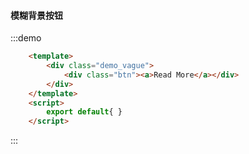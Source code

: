 #### 模糊背景按钮
:::demo
```html
    <template>
        <div class="demo_vague">
            <div class="btn"><a>Read More</a></div>
        </div>
    </template>
    <script>
        export default{ }
    </script>
```
:::